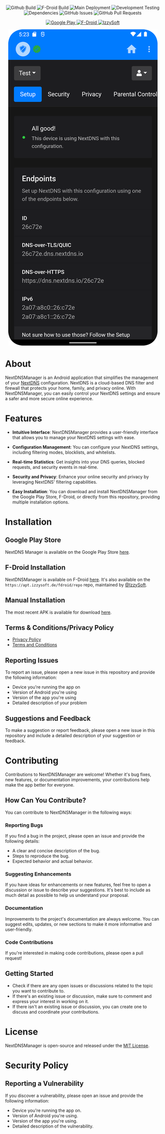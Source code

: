<p align="center">
  <img src="https://img.shields.io/github/release/doubleangels/NextDNSManager.svg?logo=github&label=GitHub%20Build" alt="Github Build">
  <img src="https://img.shields.io/f-droid/v/com.doubleangels.nextdnsmanagement.svg?logo=F-Droid&label=F-Droid%20Build" alt="F-Droid Build">
  <img src="https://img.shields.io/github/actions/workflow/status/doubleangels/NextDNSManager/.github/workflows/deploy.yml?label=Deployment%20Pipeline" alt="Main Deployment">
  <img src="https://img.shields.io/github/actions/workflow/status/doubleangels/NextDNSManager/.github/workflows/test-dev.yml?label=Development%20Testing" alt="Development Testing">
  <img src="https://img.shields.io/librariesio/github/doubleangels/NextDNSManager?label=Dependencies" alt="Dependencies">
  <img src="https://img.shields.io/github/issues/doubleangels/NextDNSManager?label=GitHub%20Issues" alt="GitHub Issues">
  <img src="https://img.shields.io/github/issues-pr/doubleangels/NextDNSManager?label=GitHub%20Pull%20Requests" alt="GitHub Pull Requests">
</p>

<p align="center">
  <a href="https://play.google.com/store/apps/details?id=com.doubleangels.nextdnsmanagement">
    <img src="https://play.google.com/intl/en_us/badges/static/images/badges/en_badge_web_generic.png" alt="Google Play">
  </a>
  <a href="https://f-droid.org/en/packages/com.doubleangels.nextdnsmanagement">
    <img src="https://fdroid.gitlab.io/artwork/badge/get-it-on.png" alt="F-Droid">
  </a>
  <a href="https://apt.izzysoft.de/packages/com.doubleangels.nextdnsmanagement/">
    <img src="https://gitlab.com/IzzyOnDroid/repo/-/raw/master/assets/IzzyOnDroid.png" alt="IzzySoft">
  </a>
</p>

<p align="center">
  <img src="screenshot.png" alt="Screenshot">
</p>

# About

NextDNSManager is an Android application that simplifies the management of your [NextDNS](https://nextdns.io) configuration. NextDNS is a cloud-based DNS filter and firewall that protects your home, family, and privacy online. With NextDNSManager, you can easily control your NextDNS settings and ensure a safer and more secure online experience.

# Features

- **Intuitive Interface**: NextDNSManager provides a user-friendly interface that allows you to manage your NextDNS settings with ease.

- **Configuration Management**: You can configure your NextDNS settings, including filtering modes, blocklists, and whitelists.

- **Real-time Statistics**: Get insights into your DNS queries, blocked requests, and security events in real-time.

- **Security and Privacy**: Enhance your online security and privacy by leveraging NextDNS' filtering capabilities.

- **Easy Installation**: You can download and install NextDNSManager from the Google Play Store, F-Droid, or directly from this repository, providing multiple installation options.

# Installation

## Google Play Store

NextDNS Manager is available on the Google Play Store [here](https://play.google.com/store/apps/details?id=com.doubleangels.nextdnsmanagement).

## F-Droid Installation

NextDNSManager is available on F-Droid [here](https://f-droid.org/en/packages/com.doubleangels.nextdnsmanagement).
It's also available on the `https://apt.izzysoft.de/fdroid/repo` repo, maintained by [@IzzySoft](https://github.com/IzzySoft).

## Manual Installation

The most recent APK is available for download [here](https://github.com/doubleangels/NextDNSManager/releases).

## Terms & Conditions/Privacy Policy

- [Privacy Policy](https://doubleangels.github.io/privacyPolicy/nextdns.html)
- [Terms and Conditions](https://doubleangels.github.io/privacyPolicy/nextdns_terms.html)

## Reporting Issues

To report an issue, please open a new issue in this repository and provide the following information:

- Device you're running the app on
- Version of Android you're using
- Version of the app you're using
- Detailed description of your problem

## Suggestions and Feedback

To make a suggestion or report feedback, please open a new issue in this repository and include a detailed description of your suggestion or feedback.

# Contributing

Contributions to NextDNSManager are welcome! Whether it's bug fixes, new features, or documentation improvements, your contributions help make the app better for everyone.

## How Can You Contribute?

You can contribute to NextDNSManager in the following ways:

### Reporting Bugs

If you find a bug in the project, please open an issue and provide the following details:

- A clear and concise description of the bug.
- Steps to reproduce the bug.
- Expected behavior and actual behavior.

### Suggesting Enhancements

If you have ideas for enhancements or new features, feel free to open a discussion or issue to describe your suggestions. It's best to include as much detail as possible to help us understand your proposal.

### Documentation

Improvements to the project's documentation are always welcome. You can suggest edits, updates, or new sections to make it more informative and user-friendly.

### Code Contributions

If you're interested in making code contributions, please open a pull request!

## Getting Started

- Check if there are any open issues or discussions related to the topic you want to contribute to.
- If there's an existing issue or discussion, make sure to comment and express your interest in working on it.
- If there isn't an existing issue or discussion, you can create one to discuss and coordinate your contributions.


# License

NextDNSManager is open-source and released under the [MIT License](LICENSE).

# Security Policy

## Reporting a Vulnerability

If you discover a vulnerability, please open an issue and provide the following information:

- Device you're running the app on.
- Version of Android you're using.
- Version of the app you're using.
- Detailed description of the vulnerability.
</p>

